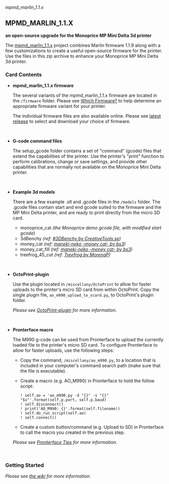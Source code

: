 _mpmd_marlin_1.1.x_

## MPMD_MARLIN_1.1.X

__an open-source upgrade for the Monoprice MP Mini Delta 3d printer__

The [mpmd_marlin_1.1.x](https:/github.com/aegean-odyssey/mpmd_marlin_1.1.x)
project combines Marlin firmware 1.1.9 along with a few customizations to
create a useful open-source firmware for the printer. Use the files in this
zip archive to enhance your Monoprice MP Mini Delta 3d printer.

### Card Contents

* __mpmd_marlin_1.1.x firmware__

  The several variants of the mpmd_marlin_1.1.x firmware are located in the
  `/firmware` folder. Please see [Which Firmware?](https://github.com/aegean-odyssey/mpmd_marlin_1.1.x/wiki/Which-Firmware%3f) to help determine an appropriate firmware variant for your printer.
  
  The individual firmware files are also available online. Please see [latest release](https://github.com/aegean-odyssey/mpmd_marlin_1.1.x/releases/latest)
  to select and download your choice of firmware.

  &nbsp;
  
* __G-code command files__

  The setup_gcode folder contains a set of "command" (gcode) files
  that extend the capabilities of the printer. Use the printer's
  "print" function to perform calibrations, change or save settings,
  and provide other capabilities that are normally not available on
  the Monoprice Mini Delta printer.

  &nbsp;

* __Example 3d models__

  There are a few example .stl and .gcode files in the `/models` folder.
  The .gcode files contain start and end gcode suited to the firmware and
  the MP Mini Delta printer, and are ready to print directly from the
  micro SD card.

  * monoprice_cat
_(the Monoprice demo gcode file, with modified start gcode)_
  * 3dBenchy
_(ref: [#3DBenchy by CreativeTools.se](https://www.thingiverse.com/thing:763622))_
  * money_cat
_(ref: [maneki-neko -money cat- by bs3](https://www.thingiverse.com/thing:923108))_
  * money_cat_fill
_(ref: [maneki-neko -money cat- by bs3](https://www.thingiverse.com/thing:923108))_
  * treefrog_45_cut
_(ref: [Treefrog by MorenaP](https://www.thingiverse.com/thing:18479))_

  &nbsp;

* __OctoPrint-plugin__

  Use the plugin located in `/miscellany/OctoPrint` to allow for faster
  uploads to the printer's micro SD card from within OctoPrint. Copy the
  single plugin file, `ao_m990_upload_to_scard.py`, to OctoPrint's plugin
  folder.

  _Please see
[OctoPrint-plugin](https://github.com/aegean-odyssey/mpmd_marlin_1.1.x/wiki/OctoPrint-plugin)
for more information._

  &nbsp;

* __Pronterface macro__

  The M990 g-code can be used from Pronterface to upload the currently
  loaded file to the printer's micro SD card. To configure Pronterface
  to allow for faster uploads, use the following steps:

  * Copy the command, `/miscellany/ao_m990.py`, to a location that is
  included in your computer's command search path (make sure that the
  file is executable).

  * Create a macro (e.g. AO_M990) in Pronterface to hold the follow script:

    ```
    ! self.ao = 'ao_m990.py -d "{}" -s "{}" "$s"'.format(self.p.port, self.p.baud)
    ! self.disconnect()
    ! print('AO_M990: {}'.format(self.filename))
    ! self.do_run_script(self.ao)
    ! self.connect()
    ```

  * Create a custom button/command (e.g. Upload to SD) in Pronterface to
  call the macro you created in the previous step.

  _Please see
[Pronterface Tips](https://github.com/aegean-odyssey/mpmd_marlin_1.1.x/wiki/Pronterface-Tips)
for more information._

  &nbsp;

### Getting Started

_Please see
[the wiki](https://github.com/aegean-odyssey/mpmd_marlin_1.1.x/wiki)
for more information._
